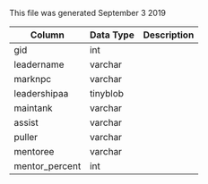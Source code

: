 This file was generated September 3 2019

| Column         | Data Type | Description |
| -------------- | --------- | ----------- |
| gid            | int       |             |
| leadername     | varchar   |             |
| marknpc        | varchar   |             |
| leadershipaa   | tinyblob  |             |
| maintank       | varchar   |             |
| assist         | varchar   |             |
| puller         | varchar   |             |
| mentoree       | varchar   |             |
| mentor_percent | int       |             |